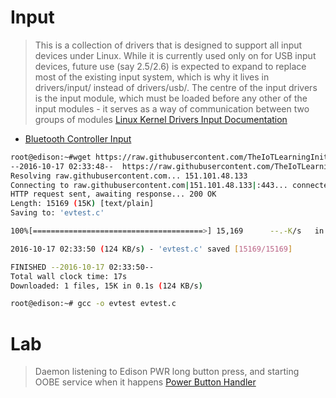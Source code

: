 # Input

> This is a collection of drivers that is designed to support all input devices under Linux. While it is currently used only on for USB input devices, future use (say 2.5/2.6) is expected to expand to replace most of the existing input system, which is why it lives in drivers/input/ instead of drivers/usb/. The centre of the input drivers is the input module, which must be loaded before any other of the input modules - it serves as a way of communication between two groups of modules [Linux Kernel Drivers Input Documentation](https://www.kernel.org/doc/Documentation/input/input.txt)

- [Bluetooth Controller Input](http://2ld.de/edidoom/)

```sh
root@edison:~#wget https://raw.githubusercontent.com/TheIoTLearningInitiative/EmbeddedLinux/master/tools/evtest.c
--2016-10-17 02:33:48--  https://raw.githubusercontent.com/TheIoTLearningInitiative/EmbeddedLinux/master/tools/evtest.c
Resolving raw.githubusercontent.com... 151.101.48.133
Connecting to raw.githubusercontent.com|151.101.48.133|:443... connected.
HTTP request sent, awaiting response... 200 OK
Length: 15169 (15K) [text/plain]
Saving to: 'evtest.c'

100%[======================================>] 15,169      --.-K/s   in 0.1s    

2016-10-17 02:33:50 (124 KB/s) - 'evtest.c' saved [15169/15169]

FINISHED --2016-10-17 02:33:50--
Total wall clock time: 17s
Downloaded: 1 files, 15K in 0.1s (124 KB/s)
```

```sh
root@edison:~# gcc -o evtest evtest.c 
```

# Lab

> Daemon listening to Edison PWR long button press, and starting OOBE service when it happens [Power Button Handler](http://git.yoctoproject.org/cgit/cgit.cgi/meta-intel-edison/tree/meta-intel-edison-bsp/recipes-support/pwr-button-handler)
